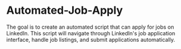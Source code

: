# Automated-Job-Apply
The goal is to create an automated script that can apply for jobs on LinkedIn. This script will navigate through LinkedIn's job application interface, handle job listings, and submit applications automatically.
